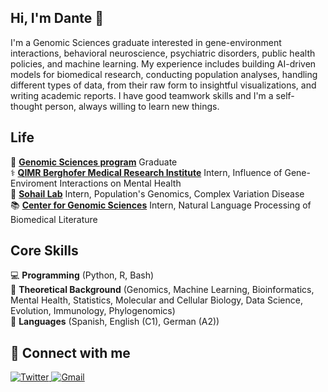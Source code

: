 ## Hi, I'm Dante :wave:

I'm a Genomic Sciences graduate interested in gene-environment interactions, behavioral neuroscience, psychiatric disorders, public health policies, and machine learning. My experience includes building AI-driven models for biomedical research, conducting population analyses, handling different types of data, from their raw form to insightful visualizations, and writing academic reports. I have good teamwork skills and I'm a self-thought person, always willing to learn new things.


Life
----

:school_satchel: [**Genomic Sciences program**][lcg] Graduate   
:medical_symbol: [**QIMR Berghofer Medical Research Institute**][qimr] Intern, Influence of Gene-Enviroment Interactions on Mental Health  
:microscope: [**Sohail Lab**][sl] Intern, Population's Genomics, Complex Variation Disease   
:books: [**Center for Genomic Sciences**][ccg] Intern, Natural Language Processing of Biomedical Literature  
    

[lcg]:  https://www.lcg.unam.mx  
[qimr]: https://www.qimrberghofer.edu.au/our-research/mental-health-and-neuroscience/psychiatric-genetics/  
[sl]: https://www.sohaillab.com  
[ccg]: https://www.ccg.unam.mx/en/computational-genomics/


Core Skills
------

:computer:         **Programming** (Python, R, Bash)  
:notebook:     **Theoretical Background** (Genomics, Machine Learning, Bioinformatics, Mental Health, Statistics, Molecular and Cellular Biology, Data Science, Evolution, Immunology, Phylogenomics)  
:crystal_ball:             **Languages** (Spanish, English (C1), German (A2))  


🔗 Connect with me
------
<p align="left">
 <a href="https://twitter.com/DanteToSe" target="_blank">
    <img src="https://img.shields.io/badge/Twitter-%231877F2.svg?&style=flat-square&logo=twitter&logoColor=white&color=071A2C" alt="Twitter">
<a href="mailto:danteadotose@gmail.com" mailto="danteadotose@gmail.com" target="_blank">
<img src="https://img.shields.io/badge/Gmail-%231877F2.svg?&style=flat-square&logo=gmail&logoColor=white&color=071A2C" alt="Gmail">
